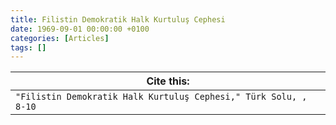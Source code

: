 ```yaml
---
title: Filistin Demokratik Halk Kurtuluş Cephesi
date: 1969-09-01 00:00:00 +0100
categories: [Articles]
tags: []
---
```




| Cite this:   |
|--------|
| ```"Filistin Demokratik Halk Kurtuluş Cephesi," Türk Solu, , 8-10```

 